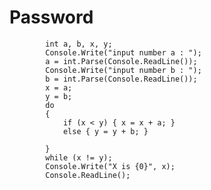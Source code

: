 # Password
            int a, b, x, y;
            Console.Write("input number a : ");
            a = int.Parse(Console.ReadLine());
            Console.Write("input number b : ");
            b = int.Parse(Console.ReadLine());
            x = a;
            y = b;
            do
            {
                if (x < y) { x = x + a; }
                else { y = y + b; }

            }
            while (x != y);
            Console.Write("X is {0}", x);
            Console.ReadLine();

